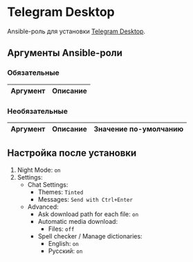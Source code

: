 # Telegram Desktop

Ansible-роль для установки [Telegram Desktop](https://desktop.telegram.org/).

## Аргументы Ansible-роли

### Обязательные

| Аргумент | Описание |
| --- | --- |  

### Необязательные

| Аргумент | Описание | Значение по-умолчанию |
| --- | --- | --- |

## Настройка после установки

1. Night Mode: `on`
1. Settings:
   - Chat Settings:
     - Themes: `Tinted`
     - Messages: `Send with Ctrl+Enter`
   - Advanced:
     - Ask download path for each file: `on`
     - Automatic media download:
       - Files: `off`
     - Spell checker / Manage dictionaries:
       - English: `on`
       - Русский: `on`

